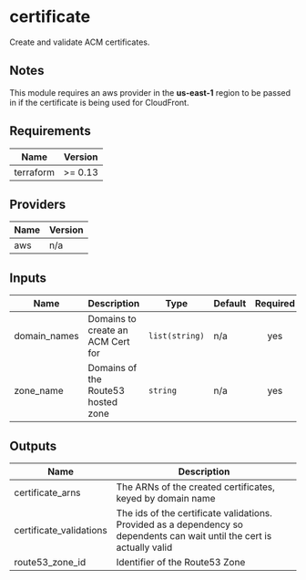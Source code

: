 # certificate

Create and validate ACM certificates.

## Notes

This module requires an aws provider in the **us-east-1** region to be passed in if the certificate is being used for CloudFront.

<!-- BEGINNING OF PRE-COMMIT-TERRAFORM DOCS HOOK -->
## Requirements

| Name | Version |
|------|---------|
| terraform | >= 0.13 |

## Providers

| Name | Version |
|------|---------|
| aws | n/a |

## Inputs

| Name | Description | Type | Default | Required |
|------|-------------|------|---------|:--------:|
| domain\_names | Domains to create an ACM Cert for | `list(string)` | n/a | yes |
| zone\_name | Domains of the Route53 hosted zone | `string` | n/a | yes |

## Outputs

| Name | Description |
|------|-------------|
| certificate\_arns | The ARNs of the created certificates, keyed by domain name |
| certificate\_validations | The ids of the certificate validations. Provided as a dependency so dependents can wait until the cert is actually valid |
| route53\_zone\_id | Identifier of the Route53 Zone |

<!-- END OF PRE-COMMIT-TERRAFORM DOCS HOOK -->

